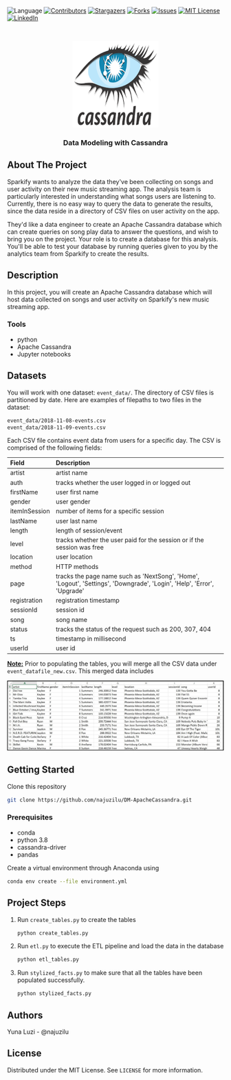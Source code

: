 ![Language](https://img.shields.io/badge/language-python--3.7-blue) [![Contributors][contributors-shield]][contributors-url] [![Stargazers][stars-shield]][stars-url] [![Forks][forks-shield]][forks-url] [![Issues][issues-shield]][issues-url] [![MIT License][license-shield]][license-url] [![LinkedIn][linkedin-shield]][linkedin-url]

<br />
<p align="center">
    <a href="https://github.com/najuzilu/DM-ApacheCassandra">
        <img src="./images/logo.png" alt="Logo" width="200" height="200">
    </a>
    <h3 align="center">Data Modeling with Cassandra</h3>
</p>

## About The Project

Sparkify wants to analyze the data they've been collecting on songs and user activity on their new music streaming app. The analysis team is particularly interested in understanding what songs users are listening to. Currently, there is no easy way to query the data to generate the results, since the data reside in a directory of CSV files on user activity on the app.

They'd like a data engineer to create an Apache Cassandra database which can create queries on song play data to answer the questions, and wish to bring you on the project. Your role is to create a database for this analysis. You'll be able to test your database by running queries given to you by the analytics team from Sparkify to create the results.

## Description

In this project, you will create an Apache Cassandra database which will host data collected on songs and user activity on Sparkify's new music streaming app.

### Tools

* python
* Apache Cassandra
* Jupyter notebooks

## Datasets

You will work with one dataset: `event_data/`. The directory of CSV files is partitioned by date. Here are examples of filepaths to two files in the dataset:

```
event_data/2018-11-08-events.csv
event_data/2018-11-09-events.csv
```

Each CSV file contains event data from users for a specific day. The CSV is comprised of the following fields:

| Field          |   Description              |
| :------------- | :------------------------- |
| artist        | artist name               |
| auth          | tracks whether the user logged in or logged out |
| firstName     |   user first name |
| gender |  user gender |
| itemInSession | number of items for a specific session |
| lastName | user last name |
| length | length of session/event |
| level | tracks whether the user paid for the session or if the session was free |
| location | user location |
| method | HTTP methods |
| page | tracks the page name such as 'NextSong', 'Home', 'Logout', 'Settings', 'Downgrade', 'Login', 'Help', 'Error', 'Upgrade' |
| registration | registration timestamp |
| sessionId | session id |
| song | song name |
| status | tracks the status of the request such as 200, 307, 404 |
| ts | timestamp in millisecond |
| userId | user id |

**[Note:](#)**
Prior to populating the tables, you will merge all the CSV data under `event_datafile_new.csv`. This merged data includes

![image_event_datafile_new](./images/image.jpeg)

<!-- ## ERD Model-->

<!-- ## Project Structure -->

## Getting Started

Clone this repository

```bash
git clone https://github.com/najuzilu/DM-ApacheCassandra.git
```

### Prerequisites

* conda
* python 3.8
* cassandra-driver
* pandas

Create a virtual environment through Anaconda using

```bash
conda env create --file environment.yml
```

## Project Steps

1. Run `create_tables.py` to create the tables
    ```bash
    python create_tables.py
    ```
2. Run `etl.py` to execute the ETL pipeline and load the data in the database
    ```bash
    python etl_tables.py
    ```
3. Run `stylized_facts.py` to make sure that all the tables have been populated successfully.
    ```bash
    python stylized_facts.py
    ```

## Authors

Yuna Luzi - @najuzilu

## License

Distributed under the MIT License. See `LICENSE` for more information.

<!-- Links --->

[contributors-shield]: https://img.shields.io/github/contributors/najuzilu/DM-ApacheCassandra.svg?style=flat-square
[contributors-url]: https://github.com/najuzilu/DM-ApacheCassandra/graphs/contributors
[forks-shield]: https://img.shields.io/github/forks/najuzilu/DM-ApacheCassandra.svg?style=flat-square
[forks-url]: https://github.com/najuzilu/DM-ApacheCassandra/network/members
[stars-shield]: https://img.shields.io/github/stars/najuzilu/DM-ApacheCassandra.svg?style=flat-square
[stars-url]: https://github.com/najuzilu/DM-ApacheCassandra/stargazers
[issues-shield]: https://img.shields.io/github/issues/najuzilu/DM-ApacheCassandra.svg?style=flat-square
[issues-url]: https://github.com/najuzilu/DM-ApacheCassandra/issues
[license-shield]: https://img.shields.io/badge/License-MIT-yellow.svg
[license-url]: https://github.com/najuzilu/DM-ApacheCassandra/blob/master/LICENSE
[linkedin-shield]: https://img.shields.io/badge/-LinkedIn-black.svg?style=flat-square&logo=linkedin&colorB=555
[linkedin-url]: https://www.linkedin.com/in/yuna-luzi/
